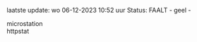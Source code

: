 laatste update: 
wo 06-12-2023 10:52   uur 
Status: FAALT - geel - 
<div class="service Y">microstation</div><div class="service G">httpstat</div>